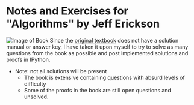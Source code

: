 # Notes and Exercises for "Algorithms" by Jeff Erickson
![Image of Book](http://jeffe.cs.illinois.edu/teaching/algorithms/FrontCover.png)
Since the [original textbook](http://www.algorithms.wtf) does not have a solution manual or answer key, I have taken it upon myself to try to solve as many questions
from the book as possible and post implemented solutions and proofs in IPython.


* Note: not all solutions will be present
  - The book is extensive containing questions with absurd levels of difficulty
  - Some of the proofs in the book are still open questions and unsolved. 
  



